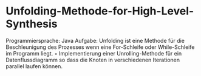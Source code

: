 # Unfolding-Methode-for-High-Level-Synthesis

Programmiersprache: Java
Aufgabe: Unfolding ist eine Methode für die Beschleunigung des Prozesses wenn eine For-Schleife oder While-Schleife im Programm liegt.
◦ Implementierung einer Unrolling-Methode für ein Datenflussdiagramm so dass die Knoten in verschiedenen Iterationen parallel laufen können.
